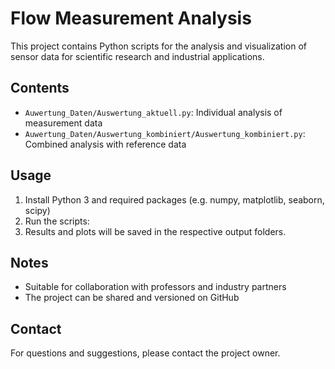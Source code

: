 # Flow Measurement Analysis

This project contains Python scripts for the analysis and visualization of sensor data for scientific research and industrial applications.

## Contents

- `Auwertung_Daten/Auswertung_aktuell.py`: Individual analysis of measurement data
- `Auwertung_Daten/Auswertung_kombiniert/Auswertung_kombiniert.py`: Combined analysis with reference data

## Usage

1. Install Python 3 and required packages (e.g. numpy, matplotlib, seaborn, scipy)
2. Run the scripts:
3. Results and plots will be saved in the respective output folders.

## Notes

- Suitable for collaboration with professors and industry partners
- The project can be shared and versioned on GitHub

## Contact

For questions and suggestions, please contact the project owner.
